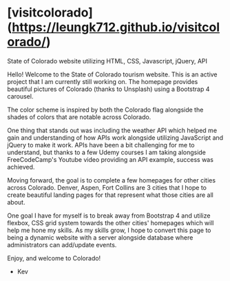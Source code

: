 # [visitcolorado] (https://leungk712.github.io/visitcolorado/)

State of Colorado website utilizing HTML, CSS, Javascript, jQuery, API

Hello! Welcome to the State of Colorado tourism website. This is an active project that I am currently still working on. 
The homepage provides beautiful pictures of Colorado (thanks to Unsplash) using a Bootstrap 4 carousel. 

The color scheme is inspired by both the Colorado flag alongside the shades of colors that are notable across Colorado. 

One thing that stands out was including the weather API which helped me gain and understanding of how APIs work alongside utilizing
JavaScript and jQuery to make it work. APIs have been a bit challenging for me to understand, but thanks to a few Udemy courses
I am taking alongside FreeCodeCamp's Youtube video providing an API example, success was achieved.

Moving forward, the goal is to complete a few homepages for other cities across Colorado. Denver, Aspen, Fort Collins are 3 
cities that I hope to create beautiful landing pages for that represent what those cities are all about. 

One goal I have for myself is to break away from Bootstrap 4 and utilize flexbox, CSS grid system towards the other cities'
homepages which will help me hone my skills. As my skills grow, I hope to convert this page to being a dynamic website with 
a server alongside database where administrators can add/update events. 

Enjoy, and welcome to Colorado!

- Kev
